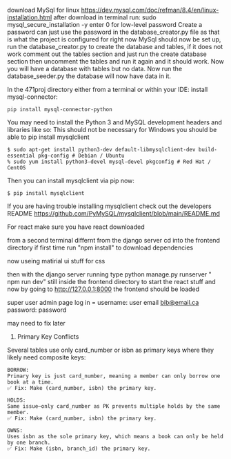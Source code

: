 download MySql 
  for linux https://dev.mysql.com/doc/refman/8.4/en/linux-installation.html
after download in terminal run:
  sudo mysql_secure_installation -y
  enter 0 for low-level password 
  Create a password can just use the password in the database_creator.py file as that is what the project is configured for right now 
  MySql should now be set up, run the database_creator.py to create the database and tables, if it does not work comment out the tables section and just run the create database section then uncomment the tables and run it again and it should work.
  Now you will have a database with tables but no data. Now run the database_seeder.py the database will now have data in it.

In the 471proj directory either from a terminal or within your IDE:
  install mysql-connector:
  
    pip install mysql-connector-python

  You may need to install the Python 3 and MySQL development headers and libraries like so:
  This should not be necessary for Windows you should be able to pip install mysqlclient

    $ sudo apt-get install python3-dev default-libmysqlclient-dev build-essential pkg-config # Debian / Ubuntu
    % sudo yum install python3-devel mysql-devel pkgconfig # Red Hat / CentOS
  
  Then you can install mysqlclient via pip now:

    $ pip install mysqlclient

If you are having trouble installing mysqlclient check out the developers README https://github.com/PyMySQL/mysqlclient/blob/main/README.md

  For react make sure you have react downloaded

  from a second terminal differnt from the django server cd into the frontend directory
  if first time run "npm install" to download dependencies

  now useing matirial ui stuff for css

  then with the django server running type  python manage.py runserver
  " npm run dev" still inside the frontend directory to start the react stuff
  and now by going to http://127.0.0.1:8000 the frontend should be loaded

  super user admin page log in = 
  username: user
  email bib@email.ca
  password: password



  may need to fix later

  1. Primary Key Conflicts

Several tables use only card_number or isbn as primary keys where they likely need composite keys:

    BORROW:
    Primary key is just card_number, meaning a member can only borrow one book at a time.
    ✅ Fix: Make (card_number, isbn) the primary key.

    HOLDS:
    Same issue—only card_number as PK prevents multiple holds by the same member.
    ✅ Fix: Make (card_number, isbn) the primary key.

    OWNS:
    Uses isbn as the sole primary key, which means a book can only be held by one branch.
    ✅ Fix: Make (isbn, branch_id) the primary key.


